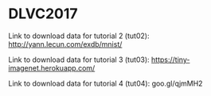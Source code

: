 # DLVC2017

Link to download data for tutorial 2 (tut02): http://yann.lecun.com/exdb/mnist/

Link to download data for tutorial 3 (tut03): https://tiny-imagenet.herokuapp.com/

Link to download data for tutorial 4 (tut04): goo.gl/qjmMH2
